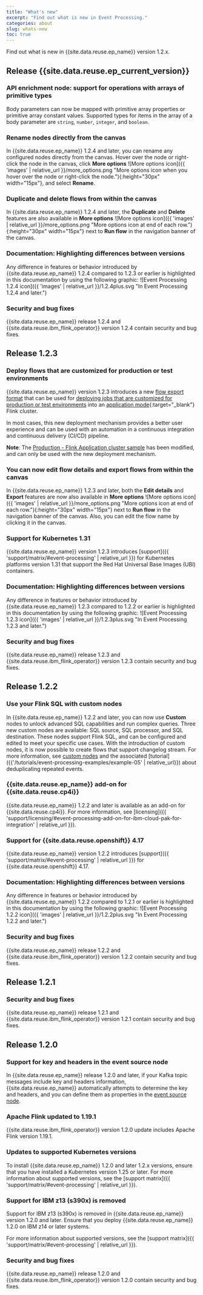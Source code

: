 ```yaml
---
title: "What's new"
excerpt: "Find out what is new in Event Processing."
categories: about
slug: whats-new
toc: true
---
```


Find out what is new in {{site.data.reuse.ep_name}} version 1.2.x.

## Release {{site.data.reuse.ep_current_version}}


### API enrichment node: support for operations with arrays of primitive types

Body parameters can now be mapped with primitive array properties or primitive array constant values. Supported types for items in the array of a body parameter are `string`, `number`, `integer`, and `boolean`.

### Rename nodes directly from the canvas

In {{site.data.reuse.ep_name}} 1.2.4 and later, you can rename any configured nodes directly from the canvas. Hover over the node or right-click the node in the canvas, click **More options** ![More options icon]({{ 'images' | relative_url }}/more_options.png "More options icon when you hover over the node or right-click the node."){:height="30px" width="15px"}, and select **Rename**.

### Duplicate and delete flows from within the canvas

In {{site.data.reuse.ep_name}} 1.2.4 and later, the **Duplicate** and **Delete** features are also available in **More options** ![More options icon]({{ 'images' | relative_url }}/more_options.png "More options icon at end of each row."){:height="30px" width="15px"} next to **Run flow** in the navigation banner of the canvas.

### Documentation: Highlighting differences between versions

Any difference in features or behavior introduced by {{site.data.reuse.ep_name}} 1.2.4 compared to 1.2.3 or earlier is highlighted in this documentation by using the following graphic: ![Event Processing 1.2.4 icon]({{ 'images' | relative_url }}/1.2.4plus.svg "In Event Processing 1.2.4 and later.")

### Security and bug fixes

{{site.data.reuse.ep_name}} release 1.2.4 and {{site.data.reuse.ibm_flink_operator}} version 1.2.4 contain security and bug fixes.

## Release 1.2.3

### Deploy flows that are customized for production or test environments

{{site.data.reuse.ep_name}} version 1.2.3 introduces a new [flow export format](../../advanced/exporting-flows/#exporting-flows) that can be used for [deploying jobs that are customized for production or test environments](../../advanced/deploying-customized) into an [application mode](https://nightlies.apache.org/flink/flink-docs-release-1.19/docs/concepts/flink-architecture/#flink-application-cluster){:target="_blank"} Flink cluster.

In most cases, this new deployment mechanism provides a better user experience and can be used with an automation in a continuous integration and continuous delivery (CI/CD) pipeline.

**Note**: The [Production - Flink Application cluster sample](../../installing/planning/#flink-production-application-cluster-sample) has been modified, and can only be used with the new deployment mechanism.

### You can now edit flow details and export flows from within the canvas

In {{site.data.reuse.ep_name}} 1.2.3 and later, both the **Edit details** and **Export** features are now also available in **More options** ![More options icon]({{ 'images' | relative_url }}/more_options.png "More options icon at end of each row."){:height="30px" width="15px"} next to **Run flow** in the navigation banner of the canvas. Also, you can edit the flow name by clicking it in the canvas.

### Support for Kubernetes 1.31

{{site.data.reuse.ep_name}} version 1.2.3 introduces [support]({{ 'support/matrix/#event-processing' | relative_url }}) for Kubernetes platforms version 1.31 that support the Red Hat Universal Base Images (UBI) containers.

### Documentation: Highlighting differences between versions

Any difference in features or behavior introduced by {{site.data.reuse.ep_name}} 1.2.3 compared to 1.2.2 or earlier is highlighted in this documentation by using the following graphic: ![Event Processing 1.2.3 icon]({{ 'images' | relative_url }}/1.2.3plus.svg "In Event Processing 1.2.3 and later.")

### Security and bug fixes

{{site.data.reuse.ep_name}} release 1.2.3 and {{site.data.reuse.ibm_flink_operator}} version 1.2.3 contain security and bug fixes.

## Release 1.2.2

### Use your Flink SQL with custom nodes

In {{site.data.reuse.ep_name}} 1.2.2 and later, you can now use **Custom** nodes to unlock advanced SQL capabilities and run complex queries. Three new custom nodes are available: SQL source, SQL processor, and SQL destination. These nodes support Flink SQL, and can be configured and edited to meet your specific use cases. With the introduction of custom nodes, it is now possible to create flows that support changelog stream. For more information, see [custom nodes](../../nodes/custom) and the associated [tutorial]({{'/tutorials/event-processing-examples/example-05' | relative_url}}) about deduplicating repeated events.

### {{site.data.reuse.ep_name}} add-on for {{site.data.reuse.cp4i}} 

{{site.data.reuse.ep_name}} 1.2.2 and later is available as an add-on for {{site.data.reuse.cp4i}}. For more information, see [licensing]({{ 'support/licensing/#event-processing-add-on-for-ibm-cloud-pak-for-integration' | relative_url }}).

### Support for {{site.data.reuse.openshift}} 4.17

{{site.data.reuse.ep_name}} version 1.2.2 introduces [support]({{ 'support/matrix/#event-processing' | relative_url }}) for {{site.data.reuse.openshift}} 4.17.



### Documentation: Highlighting differences between versions

Any difference in features or behavior introduced by {{site.data.reuse.ep_name}} 1.2.2 compared to 1.2.1 or earlier is highlighted in this documentation by using the following graphic: ![Event Processing 1.2.2 icon]({{ 'images' | relative_url }}/1.2.2plus.svg "In Event Processing 1.2.2 and later.")

### Security and bug fixes

{{site.data.reuse.ep_name}} release 1.2.2 and {{site.data.reuse.ibm_flink_operator}} version 1.2.2 contain security and bug fixes.

## Release 1.2.1

### Security and bug fixes

{{site.data.reuse.ep_name}} release 1.2.1 and {{site.data.reuse.ibm_flink_operator}} version 1.2.1 contain security and bug fixes.

## Release 1.2.0

### Support for key and headers in the event source node

In {{site.data.reuse.ep_name}} release 1.2.0 and later, if your Kafka topic messages include key and headers information, {{site.data.reuse.ep_name}} automatically attempts to determine the key and headers, and you can define them as properties in the [event source node](../../nodes/eventnodes/#configuring-a-source-node).


### Apache Flink updated to 1.19.1

{{site.data.reuse.ibm_flink_operator}} version 1.2.0 update includes Apache Flink version 1.19.1.

### Updates to supported Kubernetes versions

To install {{site.data.reuse.ep_name}} 1.2.0 and later 1.2.x versions, ensure that you have installed a Kubernetes version 1.25 or later. For more information about supported versions, see the [support matrix]({{ 'support/matrix/#event-processing' | relative_url }}).

### Support for IBM z13 (s390x) is removed

Support for IBM z13 (s390x) is removed in {{site.data.reuse.ep_name}} version 1.2.0 and later. Ensure that you deploy {{site.data.reuse.ep_name}} 1.2.0 on IBM z14 or later systems.

For more information about supported versions, see the [support matrix]({{ 'support/matrix/#event-processing' | relative_url }}).

### Security and bug fixes

{{site.data.reuse.ep_name}} release 1.2.0 and {{site.data.reuse.ibm_flink_operator}} version 1.2.0 contain security and bug fixes.
